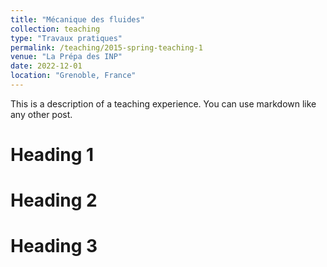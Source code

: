 ```yaml
---
title: "Mécanique des fluides"
collection: teaching
type: "Travaux pratiques"
permalink: /teaching/2015-spring-teaching-1
venue: "La Prépa des INP"
date: 2022-12-01
location: "Grenoble, France"
---
```


This is a description of a teaching experience. You can use markdown like any other post.

Heading 1
======

Heading 2
======

Heading 3
======
